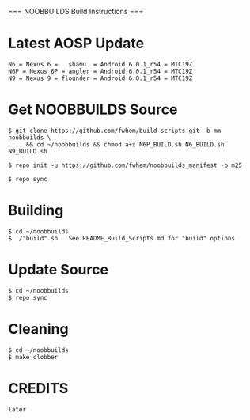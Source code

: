 === NOOBBUILDS Build Instructions ===

  # Latest AOSP Update
  
    N6 = Nexus 6 =   shamu  = Android 6.0.1_r54 = MTC19Z
    N6P = Nexus 6P = angler = Android 6.0.1_r54 = MTC19Z
    N9 = Nexus 9 = flounder = Android 6.0.1_r54 = MTC19Z

    
  # Get NOOBBUILDS Source

    $ git clone https://github.com/fwhem/build-scripts.git -b mm noobbuilds \
         && cd ~/noobbuilds && chmod a+x N6P_BUILD.sh N6_BUILD.sh N9_BUILD.sh
         
    $ repo init -u https://github.com/fwhem/noobbuilds_manifest -b m25
    
    $ repo sync
    
  # Building
  
    $ cd ~/noobbuilds
    $ ./"build".sh   See README_Build_Scripts.md for "build" options   
    
  # Update Source
  
    $ cd ~/noobbuilds
    $ repo sync
    
  # Cleaning
  
    $ cd ~/noobbuilds
    $ make clobber

  # CREDITS
  
    later
